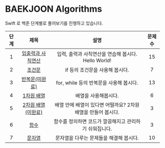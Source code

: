 # BAEKJOON Algorithms
Swift 로 백준 단계별로 풀어보기를 진행하고 있습니다.

|단계|제목|설명|문제수 |
|:---:|:---:|:---:|:---:|
|1|[입출력과 사칙연산](https://github.com/dongyoon1126/Study_algorithms/blob/main/BAEKJOON/%EC%9E%85%EC%B6%9C%EB%A0%A5%EA%B3%BC%20%EC%82%AC%EC%B9%99%EC%97%B0%EC%82%B0/%EC%9E%85%EC%B6%9C%EB%A0%A5%EA%B3%BC%20%EC%82%AC%EC%B9%99%EC%97%B0%EC%82%B0.md)|입력, 출력과 사칙연산을 연습해 봅시다. Hello World!|15|
|2|[조건문](https://github.com/dongyoon1126/Study_algorithms/blob/main/BAEKJOON/%EC%A1%B0%EA%B1%B4%EB%AC%B8/%EC%A1%B0%EA%B1%B4%EB%AC%B8.md)|if 등의 조건문을 사용해 봅시다.|7|
|3|[반복문(미완료)](https://github.com/dongyoon1126/Study_algorithms/blob/main/BAEKJOON/%EB%B0%98%EB%B3%B5%EB%AC%B8/%EB%B0%98%EB%B3%B5%EB%AC%B8.md)|for, while 등의 반복문을 사용해 봅시다.|13|
|4|[1차원 배열](https://github.com/dongyoon1126/Study_algorithms/blob/main/BAEKJOON/1%EC%B0%A8%EC%9B%90%20%EB%B0%B0%EC%97%B4/1%EC%B0%A8%EC%9B%90%20%EB%B0%B0%EC%97%B4.md)|배열을 사용해봅시다.|6|
|5|[2차원 배열(미완료)]()|배열 안에 배열이 있다면 어떨까요? 2차원 배열을 만들어 봅시다.|3|
|6|[함수](https://github.com/drew105/Study_algorithms/blob/main/BAEKJOON/%ED%95%A8%EC%88%98/%ED%95%A8%EC%88%98.md)|함수를 정의하면 코드가 깔끔해지고 관리하기 쉬워집니다.|3|
|7|[문자열](https://github.com/drew105/Study_algorithms/blob/main/BAEKJOON/%EB%AC%B8%EC%9E%90%EC%97%B4/%EB%AC%B8%EC%9E%90%EC%97%B4.md)|문자열을 다루는 문제들을 해결해 봅시다.|10|